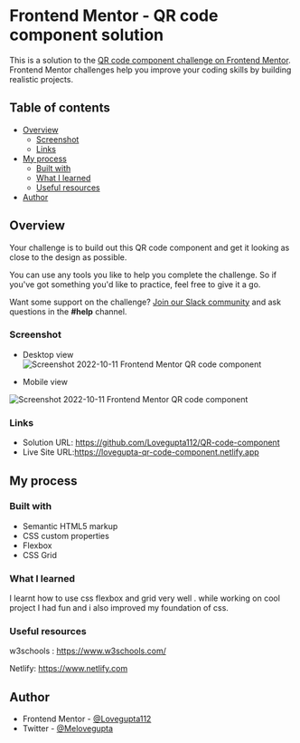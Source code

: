 # Frontend Mentor - QR code component solution

This is a solution to the [QR code component challenge on Frontend Mentor](https://www.frontendmentor.io/challenges/qr-code-component-iux_sIO_H). Frontend Mentor challenges help you improve your coding skills by building realistic projects. 

## Table of contents

- [Overview](#overview)
  - [Screenshot](#screenshot)
  - [Links](#links)
- [My process](#my-process)
  - [Built with](#built-with)
  - [What I learned](#what-i-learned)
  - [Useful resources](#useful-resources)
- [Author](#author)



## Overview

Your challenge is to build out this QR code component and get it looking as close to the design as possible.

You can use any tools you like to help you complete the challenge. So if you've got something you'd like to practice, feel free to give it a go.

Want some support on the challenge? [Join our Slack community](https://www.frontendmentor.io/slack) and ask questions in the **#help** channel.

### Screenshot

- Desktop view
![Screenshot 2022-10-11 Frontend Mentor QR code component](https://user-images.githubusercontent.com/90507983/195068013-dba1bfdf-9f45-44bc-bbd9-b2d79c000de4.png)

- Mobile view

![Screenshot 2022-10-11  Frontend Mentor QR code component](https://user-images.githubusercontent.com/90507983/195071239-2ae3f4b2-818f-413e-aa26-0cfc828d776d.png)


### Links

- Solution URL: https://github.com/Lovegupta112/QR-code-component
- Live Site URL:https://lovegupta-qr-code-component.netlify.app

## My process
### Built with

- Semantic HTML5 markup
- CSS custom properties
- Flexbox
- CSS Grid

### What I learned
I learnt how to use css flexbox  and grid very well . while working on cool project I had fun and i also improved my foundation of css.

### Useful resources
w3schools : https://www.w3schools.com/ 

Netlify: https://www.netlify.com

## Author
- Frontend Mentor - [@Lovegupta112](https://www.frontendmentor.io/profile/Lovegupta112)
- Twitter - [@Melovegupta](https://www.twitter.com/melovegupta)

